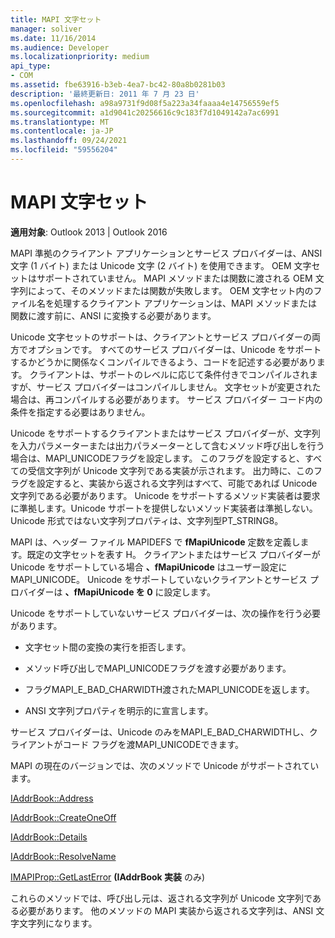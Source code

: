 ```yaml
---
title: MAPI 文字セット
manager: soliver
ms.date: 11/16/2014
ms.audience: Developer
ms.localizationpriority: medium
api_type:
- COM
ms.assetid: fbe63916-b3eb-4ea7-bc42-80a8b0281b03
description: '最終更新日: 2011 年 7 月 23 日'
ms.openlocfilehash: a98a9731f9d08f5a223a34faaaa4e14756559ef5
ms.sourcegitcommit: a1d9041c20256616c9c183f7d1049142a7ac6991
ms.translationtype: MT
ms.contentlocale: ja-JP
ms.lasthandoff: 09/24/2021
ms.locfileid: "59556204"
---
```

# <a name="mapi-character-sets"></a>MAPI 文字セット

  
  
**適用対象**: Outlook 2013 | Outlook 2016 
  
MAPI 準拠のクライアント アプリケーションとサービス プロバイダーは、ANSI 文字 (1 バイト) または Unicode 文字 (2 バイト) を使用できます。 OEM 文字セットはサポートされていません。 MAPI メソッドまたは関数に渡される OEM 文字列によって、そのメソッドまたは関数が失敗します。 OEM 文字セット内のファイル名を処理するクライアント アプリケーションは、MAPI メソッドまたは関数に渡す前に、ANSI に変換する必要があります。
  
Unicode 文字セットのサポートは、クライアントとサービス プロバイダーの両方でオプションです。 すべてのサービス プロバイダーは、Unicode をサポートするかどうかに関係なくコンパイルできるよう、コードを記述する必要があります。 クライアントは、サポートのレベルに応じて条件付きでコンパイルされますが、サービス プロバイダーはコンパイルしません。 文字セットが変更された場合は、再コンパイルする必要があります。 サービス プロバイダー コード内の条件を指定する必要はありません。 
  
Unicode をサポートするクライアントまたはサービス プロバイダーが、文字列を入力パラメーターまたは出力パラメーターとして含むメソッド呼び出しを行う場合は、MAPI_UNICODEフラグを設定します。 このフラグを設定すると、すべての受信文字列が Unicode 文字列である実装が示されます。 出力時に、このフラグを設定すると、実装から返される文字列はすべて、可能であれば Unicode 文字列である必要があります。 Unicode をサポートするメソッド実装者は要求に準拠します。Unicode サポートを提供しないメソッド実装者は準拠しない。 Unicode 形式ではない文字列プロパティは、文字列型PT_STRING8。
  
MAPI は、ヘッダー ファイル MAPIDEFS で **fMapiUnicode** 定数を定義します。既定の文字セットを表す H。 クライアントまたはサービス プロバイダーが Unicode をサポートしている場合 **、fMapiUnicode** はユーザー設定にMAPI_UNICODE。 Unicode をサポートしていないクライアントとサービス プロバイダーは **、fMapiUnicode を 0** に設定します。 
  
Unicode をサポートしていないサービス プロバイダーは、次の操作を行う必要があります。
  
- 文字セット間の変換の実行を拒否します。
    
- メソッド呼び出しでMAPI_UNICODEフラグを渡す必要があります。
    
- フラグMAPI_E_BAD_CHARWIDTH渡されたMAPI_UNICODEを返します。
    
- ANSI 文字列プロパティを明示的に宣言します。 
    
サービス プロバイダーは、Unicode のみをMAPI_E_BAD_CHARWIDTHし、クライアントがコード フラグを渡MAPI_UNICODEできます。 
  
 MAPI の現在のバージョンでは、次のメソッドで Unicode がサポートされています。 
  
[IAddrBook::Address](iaddrbook-address.md)
  
[IAddrBook::CreateOneOff](iaddrbook-createoneoff.md)
  
[IAddrBook::Details](iaddrbook-details.md)
  
[IAddrBook::ResolveName](iaddrbook-resolvename.md)
  
[IMAPIProp::GetLastError](imapiprop-getlasterror.md) **(IAddrBook 実装** のみ) 
  
これらのメソッドでは、呼び出し元は、返される文字列が Unicode 文字列である必要があります。 他のメソッドの MAPI 実装から返される文字列は、ANSI 文字文字列になります。
  

